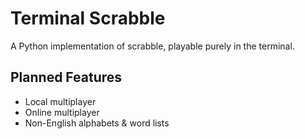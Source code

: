 # Terminal Scrabble

A Python implementation of scrabble, playable purely in the terminal.

## Planned Features

- Local multiplayer
- Online multiplayer
- Non-English alphabets & word lists